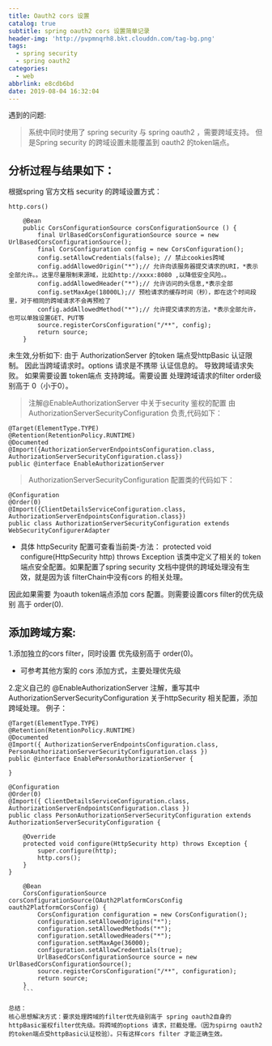 ```yaml
---
title: Oauth2 cors 设置
catalog: true
subtitle: spring oauth2 cors 设置简单记录
header-img: 'http://pvpmnqrh8.bkt.clouddn.com/tag-bg.png'
tags:
  - spring security
  - spring oauth2
categories:
  - web
abbrlink: e8cdb6bd
date: 2019-08-04 16:32:04
---
```

遇到的问题:
>系统中同时使用了 spring security 与 spring oauth2 ，需要跨域支持。
但是Spring security 的跨域设置未能覆盖到 oauth2 的token端点。

## 分析过程与结果如下：
根据spring 官方文档 security 的跨域设置方式：
  ```
  http.cors()
```
```
    @Bean
    public CorsConfigurationSource corsConfigurationSource () {
        final UrlBasedCorsConfigurationSource source = new UrlBasedCorsConfigurationSource();
        final CorsConfiguration config = new CorsConfiguration();
        config.setAllowCredentials(false); // 禁止cookies跨域
        config.addAllowedOrigin("*");// 允许向该服务器提交请求的URI，*表示全部允许。。这里尽量限制来源域，比如http://xxxx:8080 ,以降低安全风险。。
        config.addAllowedHeader("*");// 允许访问的头信息,*表示全部
        config.setMaxAge(18000L);// 预检请求的缓存时间（秒），即在这个时间段里，对于相同的跨域请求不会再预检了
        config.addAllowedMethod("*");// 允许提交请求的方法，*表示全部允许，也可以单独设置GET、PUT等
        source.registerCorsConfiguration("/**", config);
        return source;
    }
```
未生效,分析如下:
由于 AuthorizationServer 的token 端点受httpBasic 认证限制。
因此当跨域请求时。options 请求是不携带 认证信息的。
导致跨域请求失败。
如果需要设置 token端点 支持跨域。需要设置  处理跨域请求的filter order级别高于 0（小于0）。

>注解@EnableAuthorizationServer 中关于security 鉴权的配置 由AuthorizationServerSecurityConfiguration 负责,代码如下：
```
@Target(ElementType.TYPE)
@Retention(RetentionPolicy.RUNTIME)
@Documented
@Import({AuthorizationServerEndpointsConfiguration.class, AuthorizationServerSecurityConfiguration.class})
public @interface EnableAuthorizationServer
```
>AuthorizationServerSecurityConfiguration 配置类的代码如下：
```
@Configuration
@Order(0)
@Import({ClientDetailsServiceConfiguration.class, AuthorizationServerEndpointsConfiguration.class})
public class AuthorizationServerSecurityConfiguration extends WebSecurityConfigurerAdapter 
```
- 具体 httpSecurity 配置可查看当前类-方法：
protected void configure(HttpSecurity http) throws Exception
该类中定义了相关的 token端点安全配置。如果配置了spring security 文档中提供的跨域处理没有生效，就是因为该 filterChain中没有cors 的相关处理。

因此如果需要 为oauth token端点添加 cors 配置。则需要设置cors filter的优先级别 高于 order(0).

## 添加跨域方案: 
1.添加独立的cors filter，同时设置 优先级别高于 order(0)。
- 可参考其他方案的 cors 添加方式，主要处理优先级

2.定义自己的 @EnableAuthorizationServer 注解，重写其中 AuthorizationServerSecurityConfiguration 关于httpSecurity 相关配置，添加跨域处理。
例子：
```
@Target(ElementType.TYPE)
@Retention(RetentionPolicy.RUNTIME)
@Documented
@Import({ AuthorizationServerEndpointsConfiguration.class, PersonAuthorizationServerSecurityConfiguration.class })
public @interface EnablePersonAuthorizationServer {

}
```

```
@Configuration
@Order(0)
@Import({ ClientDetailsServiceConfiguration.class, AuthorizationServerEndpointsConfiguration.class })
public class PersonAuthorizationServerSecurityConfiguration extends AuthorizationServerSecurityConfiguration {

    @Override
    protected void configure(HttpSecurity http) throws Exception {
        super.configure(http);
        http.cors();
    }
}
```

```
    @Bean
    CorsConfigurationSource corsConfigurationSource(OAuth2PlatformCorsConfig oauth2PlatformCorsConfig) {
        CorsConfiguration configuration = new CorsConfiguration();
        configuration.setAllowedOrigins("*");
        configuration.setAllowedMethods("*");
        configuration.setAllowedHeaders("*");
        configuration.setMaxAge(36000);
        configuration.setAllowCredentials(true);
        UrlBasedCorsConfigurationSource source = new UrlBasedCorsConfigurationSource();
        source.registerCorsConfiguration("/**", configuration);
        return source;
    }
    ```

总结：
核心思想解决方式：要求处理跨域的filter优先级别高于 spring oauth2自身的 httpBasic鉴权filter优先级。将跨域的options 请求，拦截处理。（因为spirng oauth2的token端点受httpBasic认证校验）。只有这样cors filter 才能正确生效。